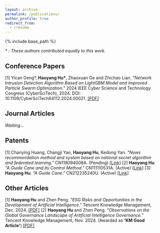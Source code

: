 ```yaml
---
layout: archive
permalink: /publications/
author_profile: true
redirect_from:
  - /resume
---
```


{% include base_path %}

*\* : These authors contributed equally to this work.*

Conference Papers
---
[1] Yican Geng\*, **Haoyang Hu\***, Zhaoxuan Ge and Zhichao Lian. *"Network Intrusion Detection Algorithm Based on LightGBM Model and Improved Particle Swarm Optimization."* 2024 IEEE Cyber Science and Technology Congress (CyberSciTech), 2024. DOI: 10.1109/CyberSciTech64112.2024.00021. <a href="https://ALIENHHY.github.io/_pages/CyberSciTech2024.pdf" target="_blank">[PDF]</a>

Journal Articles
---
*Waiting...*

Patents
---
[1] Chanying Huang, Changji Yao, **Haoyang Hu**, Kedong Yan. *"News recommendation method and system based on national secret algorithm and federated learning."* CN118094008A. (Pending) <a href="https://patents.google.com/patent/CN118094008A" target="_blank">[Link]</a>
[2] **Haoyang Hu**. *"A Guide Cane and its Control Method."* CN111110531A. (Active) <a href="https://patents.google.com/patent/CN111110531A" target="_blank">[Link]</a>
[3] **Haoyang Hu**. *"A Guide Cane."* CN212235240U. (Active) <a href="https://patents.google.com/patent/CN212235240U" target="_blank">[Link]</a>

Other Articles
---
[1] **Haoyang Hu** and Zhen Peng. *"ESG Risks and Opportunities in the Development of Artificial Intelligence."* Tencent Knowledge Management, Dec. 2024. <a href="https://ALIENHHY.github.io/_pages/人工智能发展的ESG风险与机遇【终】.pdf" target="_blank">[PDF]</a>
[2] **Haoyang Hu** and Zhen Peng. *"Observations on the Global Governance Landscape of Artificial Intelligence Governance."* Tencent Knowledge Management, Nov. 2024. (Awarded as **'KM Good Article'**) <a href="https://ALIENHHY.github.io/_pages/人工智能治理全球治理态势观察.pdf" target="_blank">[PDF]</a>
